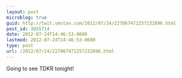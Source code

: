 ```yaml
---
layout: post
microblog: true
guid: http://twit.vmstan.com/2012/07/24/227867472257232896.html
post_id: 3035714
date: 2012-07-24T14:46:53-0600
lastmod: 2012-07-24T14:46:53-0600
type: post
url: /2012/07/24/227867472257232896.html
---
```

Going to see TDKR tonight!
